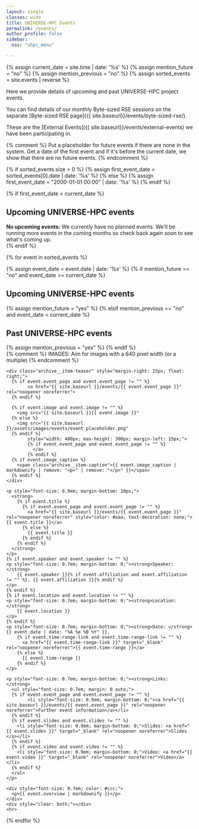 ```yaml
---
layout: single
classes: wide
title: UNIVERSE-HPC Events
permalink: /events/
author_profile: false
sidebar:
  nav: "uhpc_menu"

---
```


{% assign current_date = site.time | date: '%s' %}
{% assign mention_future = "no" %}
{% assign mention_previous = "no" %}
{% assign sorted_events = site.events | reverse %}

Here we provide details of upcoming and past UNIVERSE-HPC project events.

You can find details of our monthly Byte-sized RSE sessions on the separate
[Byte-sized RSE page]({{ site.baseurl}}/events/byte-sized-rse/).

These are the [External Events]({{ site.baseurl}}/events/external-events) we have been participating in.

{% comment %}
Put a placeholder for future events if there are none in the system.
Get a date of the first event and if it's before the current date, we
show that there are no future events.
{% endcomment %}

{% if sorted_events.size > 0 %}
  {% assign first_event_date = sorted_events[0].date | date: '%s' %}
{% else %}
  {% assign first_event_date = "2000-01-01 00:00" | date: '%s' %}
{% endif %}

{% if first_event_date < current_date %}
  <div>
    <h2>Upcoming UNIVERSE-HPC events</h2>
<div class="notice notice--info">
<strong>No upcoming events:</strong> We currently have no planned events. We'll be running more events in the coming months so check back again soon to see what's coming up.
</div>
  </div>
{% endif %}

{% for event in sorted_events %}

  {% assign event_date = event.date | date: '%s' %}
  {% if mention_future == "no" and event_date >= current_date %}
  <div>
    <h2>Upcoming UNIVERSE-HPC events</h2>
  </div>
  {% assign mention_future = "yes" %}
  {% elsif mention_previous == "no" and event_date < current_date %}
  <div>
    <h2>Past UNIVERSE-HPC events</h2>
  </div>
  {% assign mention_previous = "yes" %}
  {% endif %}

  <div>
    {% comment %}
    IMAGES: Aim for images with a 640 pixel width (or a multiple)
    {% endcomment %}

    <div class="archive__item-teaser" style="margin-right: 15px; float: right;">
      {% if event.event_page and event.event_page != "" %}
            <a href="{{ site.baseurl }}/events/{{ event.event_page }}" rel="noopener noreferrer">
      {% endif %}
      
      {% if event.image and event.image != "" %}
        <img src="{{ site.baseurl }}{{ event.image }}"
      {% else %}
        <img src="{{ site.baseurl }}/assets/images/events/event_placeholder.png"
      {% endif %}
            style="width: 400px; max-height: 300px; margin-left: 15px;">
            {% if event.event_page and event.event_page != "" %}
              </a>
            {% endif %}
      {% if event.image_caption %}
        <span class="archive__item-caption">{{ event.image_caption | markdownify | remove: "<p>" | remove: "</p>" }}</span>
      {% endif %}
    </div>

    <p style="font-size: 0.9em; margin-bottom: 10px;">
      <strong>
        {% if event.title %}
          {% if event.event_page and event.event_page != "" %}
            <a href="{{ site.baseurl }}/events/{{ event.event_page }}" rel="noopener noreferrer" style="color: #aaa; text-decoration: none;">{{ event.title }}</a>
          {% else %}
            {{ event.title }}
          {% endif %}
        {% endif %}
      </strong>
    </p>
    {% if event.speaker and event.speaker != "" %}
    <p style="font-size: 0.7em; margin-bottom: 0;"><strong>Speaker: </strong>
        {{ event.speaker }}{% if event.affiliation and event.affiliation != "" %}, {{ event.affiliation }}{% endif %}
    </p>
    {% endif %}
    {% if event.location and event.location != "" %}
    <p style="font-size: 0.7em; margin-bottom: 0;"><strong>Location: </strong>
        {{ event.location }}
    </p>
    {% endif %}
    <p style="font-size: 0.7em; margin-bottom: 0;"><strong>Date: </strong>{{ event.date | date: "%A %e %B %Y" }},
        {% if event.time-range-link and event.time-range-link != "" %}
          <a href="{{ event.time-range-link }}" target="_blank" rel="noopener noreferrer">{{ event.time-range }}</a>
        {% else %}
          {{ event.time-range }}
        {% endif %}
    </p>
    
    <p style="font-size: 0.7em; margin-bottom: 0;"><strong>Links: </strong>
      <ul style="font-size: 0.7em; margin: 0 auto;">
      {% if event.event_page and event.event_page != "" %}
            <li style="font-size: 0.9em; margin-bottom: 0;"><a href="{{ site.baseurl }}/events/{{ event.event_page }}" rel="noopener noreferrer">Further event information</a></li>
      {% endif %}
      {% if event.slides and event.slides != "" %}
        <li style="font-size: 0.9em; margin-bottom: 0;">Slides: <a href="{{ event.slides }}" target="_blank" rel="noopener noreferrer">Slides </a></li>
      {% endif %}
      {% if event.video and event.video != "" %}
        <li style="font-size: 0.9em; margin-bottom: 0;">Video: <a href="{{ event.video }}" target="_blank" rel="noopener noreferrer">Video</a></li>
      {% endif %}
      </ul>
    </p>

    <div style="font-size: 0.7em; color: #ccc;">
      <p>{{ event.overview | markdownify }}</p>
    </div>
    <div style="clear: both;"></div>
    <hr>

  </div>

{% endfor %}









